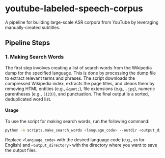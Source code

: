 # youtube-labeled-speech-corpus
A pipeline for building large-scale ASR corpora from YouTube by leveraging manually-created subtitles.

## Pipeline Steps

### 1. Making Search Words

The first step involves creating a list of search words from the Wikipedia dump for the specified language. This is done by processing the dump file to extract relevant terms and phrases. The script downloads the compressed Wikipedia index, extracts the page titles, and cleans them by removing HTML entities (e.g., `&quot;`), file extensions (e.g., `.jpg`), numeric parentheses (e.g., `(123)`), and punctuation. The final output is a sorted, deduplicated word list.

#### Usage

To use the script for making search words, run the following command:

```bash
python -m scripts.make_search_words <language_code> --outdir <output_directory>
```

Replace `<language_code>` with the desired language code (e.g., `en` for English) and `<output_directory>` with the directory where you want to save the output files.
